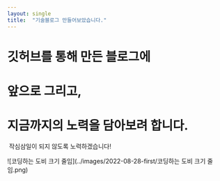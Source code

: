 ```yaml
---
layout: single
title:  "기술블로그 만들어보았습니다."
---
```


#   깃허브를 통해 만든 블로그에 

#   앞으로 그리고,

#   지금까지의 노력을 담아보려 합니다.

​     작심삼일이 되지 않도록 노력하겠습니다!



![코딩하는 도비 크기 줄임](../images/2022-08-28-first/코딩하는 도비 크기 줄임.png)
